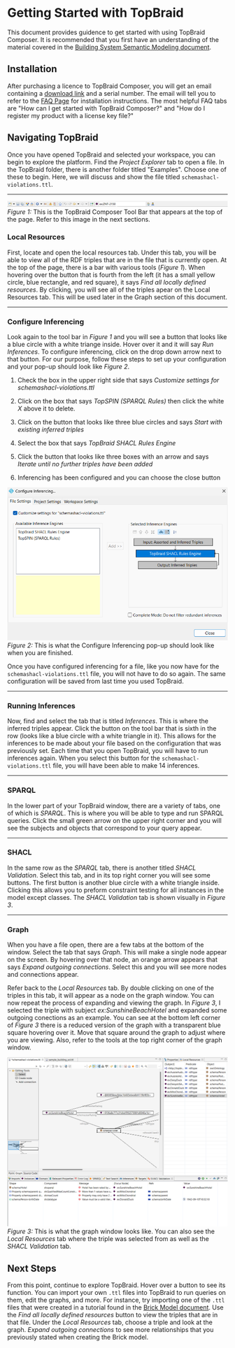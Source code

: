 # Getting Started with TopBraid
This document provides guidence to get started with using TopBraid Composer. It is recommended that you first have an understanding of the material covered in the [Building System Semantic Modeling document](README.md).

## Installation 
After purchasing a licence to TopBraid Composer, you will get an email containing a [download link](https://archive.topquadrant.com/topbraid-composer-install/) and a serial number. The email will tell you to refer to the [FAQ Page](https://archive.topquadrant.com/knowledge-assets/faq/tbc/) for installation instructions. The most helpful FAQ tabs are "How can I get started with TopBraid Composer?" and "How do I register my product with a license key file?" 



## Navigating TopBraid
Once you have opened TopBraid and selected your workspace, you can begin to explore the platform. Find the *Project Explorer* tab to open a file. In the TopBraid folder, there is another folder titled "Examples". Choose one of these to begin. Here, we will discuss and show the file titled `schemashacl-violations.ttl`.
___
![TopBraid Tool Bar](images/TopBraidTools.png)
*Figure 1:* This is the TopBraid Composer Tool Bar that appears at the top of the page. Refer to this image in the next sections.

### Local Resources
First, locate and open the local resources tab. Under this tab, you will be able to view all of the RDF triples that are in the file that is currently open. At the top of the page, there is a bar with various tools (*Figure 1*). When hovering over the button that is fourth from the left (it has a small yellow circle, blue rectangle, and red square), it says *Find all locally defined resources*. By clicking, you will see all of the triples apear on the Local Resources tab. This will be used later in the Graph section of this document.
___
### Configure Inferencing
Look again to the tool bar in *Figure 1* and you will see a button that looks like a blue circle with a white triange inside. Hover over it and it will say *Run Inferences*. To configure inferencing, click on the drop down arrow next to that button. For our purpose, follow these steps to set up your configuration and your pop-up should look like *Figure 2*.
1. Check the box in the upper right side that says *Customize settings for schemashacl-violations.ttl*
2. Click on the box that says *TopSPIN (SPARQL Rules)* then click the white *X* above it to delete.
3. Click on the button that looks like three blue circles and says *Start with existing inferred triples*
4. Select the box that says *TopBraid SHACL Rules Engine*
5. Click the button that looks like three boxes with an arrow and says *Iterate until no further triples have been added*

6. Inferencing has been configured and you can choose the close button

![Configure Inferencing](images/ConfigureInferencing.png)
*Figure 2:* This is what the Configure Inferencing pop-up should look like when you are finished.

Once you have configured inferencing for a file, like you now have for the `schemashacl-violations.ttl` file, you will not have to do so again. The same configuration will be saved from last time you used TopBraid.
___
### Running Inferences
Now, find and select the tab that is titled *Inferences*. This is where the inferred triples appear. Click the button on the tool bar that is sixth in the row (looks like a blue circle with a white triangle in it). This allows for the inferences to be made about your file based on the configuration that was previously set. Each time that you open TopBraid, you will have to run inferences again. When you select this button for the `schemashacl-violations.ttl` file, you will have been able to make 14 inferences.
___
### SPARQL
In the lower part of your TopBraid window, there are a variety of tabs, one of which is *SPARQL*. This is where you will be able to type and run SPARQL queries. Click the small green arrow on the upper right corner and you will see the subjects and objects that correspond to your query appear.
___
### SHACL
In the same row as the *SPARQL* tab, there is another titled *SHACL Validation*. Select this tab, and in its top right corner you will see some buttons. The first button is another blue circle with a white triangle inside. Clicking this allows you to preform constraint testing for all instances in the model except classes. The *SHACL Validation* tab is shown visually in *Figure 3*.
___
### Graph
When you have a file open, there are a few tabs at the bottom of the window. Select the tab that says *Graph*. This will make a single node appear on the screen. By hovering over that node, an orange arrow appears that says *Expand outgoing connections*. Select this and you will see more nodes and connections appear.

Refer back to the *Local Resources* tab. By double clicking on one of the triples in this tab, it will appear as a node on the graph window. You can now repeat the process of expanding and viewing the graph. In *Figure 3*, I selected the triple with subject *ex:SunshineBeachHotel* and expanded some outgoing conections as an example. You can see at the bottom left corner of *Figure 3* there is a reduced version of the graph with a transparent blue square hovering over it. Move that square around the graph to adjust where you are viewing. Also, refer to the tools at the top right corner of the graph window.

![Graph Screen](images/Graph.png)
*Figure 3:* This is what the graph window looks like. You can also see the *Local Resources* tab where the triple was selected from as well as the *SHACL Validation* tab.



## Next Steps
From this point, continue to explore TopBraid. Hover over a button to see its function. You can import your own `.ttl` files into TopBraid to run queries on them, edit the graphs, and more. For instance, try importing one of the `.ttl` files that were created in a tutorial found in the [Brick Model document](First-BRICK-Model.md). Use the *Find all locally defined resources* button to view the triples that are in that file. Under the *Local Resources* tab, choose a triple and look at the graph. *Expand outgoing connections* to see more relationships that you previously stated when creating the Brick model. 
